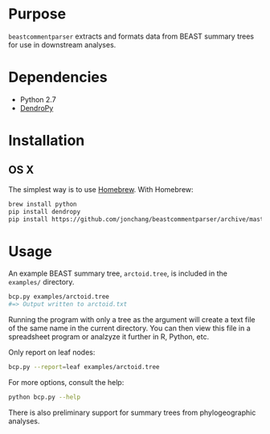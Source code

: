 # Purpose

`beastcommentparser` extracts and formats data from BEAST summary trees for use in downstream analyses.

# Dependencies

* Python 2.7
* [DendroPy](http://packages.python.org/DendroPy)

# Installation

## OS X

The simplest way is to use [Homebrew](http://brew.sh). With Homebrew:

```sh
brew install python
pip install dendropy
pip install https://github.com/jonchang/beastcommentparser/archive/master.zip
```

# Usage

An example BEAST summary tree, `arctoid.tree`, is included in the `examples/` directory.

```sh
bcp.py examples/arctoid.tree
#=> Output written to arctoid.txt
```

Running the program with only a tree as the argument will create a text file of the same name in the current directory. You can then view this file in a spreadsheet program or analzyze it further in R, Python, etc.

Only report on leaf nodes:

```sh
bcp.py --report=leaf examples/arctoid.tree
```

For more options, consult the help:

```sh
python bcp.py --help
```

There is also preliminary support for summary trees from phylogeographic analyses.

